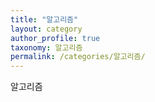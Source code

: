 ```yaml
---
title: "알고리즘"
layout: category
author_profile: true
taxonomy: 알고리즘
permalink: /categories/알고리즘/
---
```


알고리즘
